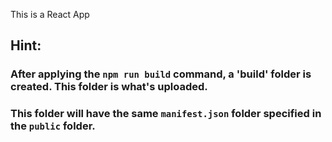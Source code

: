 This is a React App

## Hint:

### After applying the `npm run build` command, a 'build' folder is created. This folder is what's uploaded.

### This folder will have the same `manifest.json` folder specified in the `public` folder.
